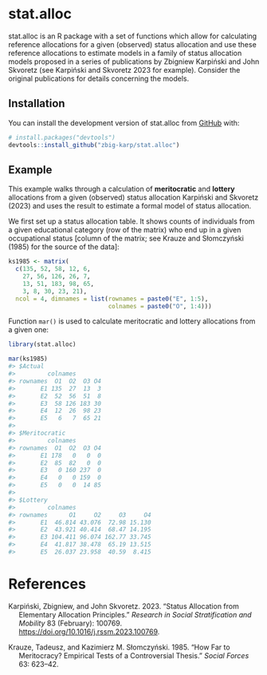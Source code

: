 
<!-- README.md is generated from README.Rmd. Please edit that file -->

# stat.alloc

<!-- badges: start -->

<!-- badges: end -->

stat.alloc is an R package with a set of functions which allow for
calculating reference allocations for a given (observed) status
allocation and use these reference allocations to estimate models in a
family of status allocation models proposed in a series of publications
by Zbigniew Karpiński and John Skvoretz (see Karpiński and Skvoretz 2023
for example). Consider the original publications for details concerning
the models.

## Installation

You can install the development version of stat.alloc from
[GitHub](https://github.com/) with:

``` r
# install.packages("devtools")
devtools::install_github("zbig-karp/stat.alloc")
```

## Example

This example walks through a calculation of **meritocratic** and
**lottery** allocations from a given (observed) status allocation
Karpiński and Skvoretz (2023) and uses the result to estimate a formal
model of status allocation.

We first set up a status allocation table. It shows counts of
individuals from a given educational category (row of the matrix) who
end up in a given occupational status \[column of the matrix; see Krauze
and Słomczyński (1985) for the source of the data\]:

``` r
ks1985 <- matrix(
  c(135, 52, 58, 12, 6, 
    27, 56, 126, 26, 7, 
    13, 51, 183, 98, 65, 
    3, 8, 30, 23, 21), 
  ncol = 4, dimnames = list(rownames = paste0("E", 1:5), 
                            colnames = paste0("O", 1:4)))
```

Function `mar()` is used to calculate meritocratic and lottery
allocations from a given one:

``` r
library(stat.alloc)

mar(ks1985)
#> $Actual
#>         colnames
#> rownames  O1  O2  O3 O4
#>       E1 135  27  13  3
#>       E2  52  56  51  8
#>       E3  58 126 183 30
#>       E4  12  26  98 23
#>       E5   6   7  65 21
#> 
#> $Meritocratic
#>         colnames
#> rownames  O1  O2  O3 O4
#>       E1 178   0   0  0
#>       E2  85  82   0  0
#>       E3   0 160 237  0
#>       E4   0   0 159  0
#>       E5   0   0  14 85
#> 
#> $Lottery
#>         colnames
#> rownames      O1     O2     O3     O4
#>       E1  46.814 43.076  72.98 15.130
#>       E2  43.921 40.414  68.47 14.195
#>       E3 104.411 96.074 162.77 33.745
#>       E4  41.817 38.478  65.19 13.515
#>       E5  26.037 23.958  40.59  8.415
```

# References

<div id="refs" class="references csl-bib-body hanging-indent"
entry-spacing="0">

<div id="ref-karpinski2023" class="csl-entry">

Karpiński, Zbigniew, and John Skvoretz. 2023. “Status Allocation from
Elementary Allocation Principles.” *Research in Social Stratification
and Mobility* 83 (February): 100769.
<https://doi.org/10.1016/j.rssm.2023.100769>.

</div>

<div id="ref-krauze1985" class="csl-entry">

Krauze, Tadeusz, and Kazimierz M. Słomczyński. 1985. “How Far to
Meritocracy? Empirical Tests of a Controversial Thesis.” *Social Forces*
63: 623–42.

</div>

</div>
